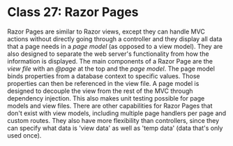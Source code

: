 # Class 27: Razor Pages

Razor Pages are similar to Razor views, except they can handle MVC actions without directly going through a controller and they display all data that a page needs in a *page model* (as opposed to a view model). They are also designed to separate the web server's functionality from how the information is displayed. The main components of a Razor Page are the *view file* with an *@page* at the top and the *page model*. The page model binds properties from a database context to specific values. Those properties can then be referenced in the view file. A page model is designed to decouple the view from the rest of the MVC through dependency injection. This also makes unit testing possible for page models and view files. There are other capabilities for Razor Pages that don't exist with view models, including multiple page handlers per page and custom routes. They also have more flexibility than controllers, since they can specify what data is 'view data' as well as 'temp data' (data that's only used once).
